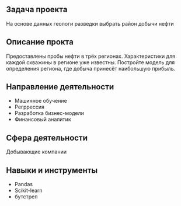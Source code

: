 ## Задача проекта
На основе данных геологи разведки выбрать район добычи нефти

## Описание прокта
Предоставлены пробы нефти в трёх регионах. Характеристики для каждой скважины в регионе уже известны. Постройте модель для определения региона, где добыча принесёт наибольшую прибыль. 

## Направление деятельности
* Машинное обучение
* Регррессия
* Разработка бизнес-модели
* Финансовый аналитик

## Сфера деятельности
Добывающие компании

## Навыки и инструменты
* Pandas
* Scikit-learn
* бутстреп
